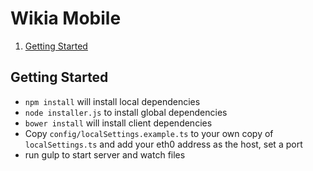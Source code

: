 # Wikia Mobile
1. [Getting Started](#getting-started)

## Getting Started 
* `npm install` will install local dependencies
* `node installer.js` to install global dependencies
* `bower install` will install client dependencies
* Copy `config/localSettings.example.ts` to your own copy of `localSettings.ts` and add your eth0 address as the host, set a port
* run gulp to start server and watch files
